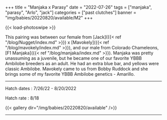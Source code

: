 +++
title = "Manjaka x Parasy"
date = "2022-07-26"
tags = ["manjaka", "parasy", "Arlo", "jack"]
categories = ["past clutches"]
banner = "img/babies/20220820/available/M2"
+++

{{< load-photoswipe >}}

This pairing was between our female from [Jack]({{< ref "/blog/Nugget/index.md" >}}) x [Mavokely]({{< ref "/blog/mavokely/index.md" >}}), and our male from Colorado Chameleons, [F1 Manjaka]({{< ref "/blog/manjaka/index.md" >}}). Manjaka was pretty unassuming as a juvenile, but he became one of our favorite YBBB Ambilobe breeders as an adult. He had an extra blue bar, and yellows were classic Ambilobe. Mavokely came to us from Bobby Ruddock and she brings some of my favorite YBBB Ambilobe genetics - Amarillo. 

---

Hatch dates
: 7/26/22 - 8/20/2022

Hatch rate
: 8/18

{{< gallery dir="/img/babies/20220820/available" />}}

---

